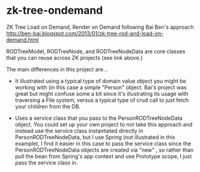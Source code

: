 zk-tree-ondemand
================

ZK Tree Load on Demand, Render on Demand following Bai Ben's approach http://ben-bai.blogspot.com/2013/01/zk-tree-rod-and-load-on-demand.html

RODTreeModel, RODTreeNode, and RODTreeNodeData are core classes that you can reuse across ZK projects (see link above.)

The main differences in this project are...

* It illustrated using a typical type of domain value object you might be working with (in this case a simple "Person" object.
Bai's project was great but might confuse some a bit since it's illustrating its usage with traversing a File system, versus a typical
type of crud call to just fetch your children from the DB.

* Uses a service class that you pass to the PersonRODTreeNodeData object. You could set up your own project to not take this
approach and instead use the service class instantiated directly in PersonRODTreeNodeData, but I use Spring (not illustrated in
this example), I find it easier in this case to pass the service class since the PersonRODTreeNodeData objects are created
via "new" , so rather than pull the bean from Spring's app context and use Prototype scope, I just pass the service class in.



